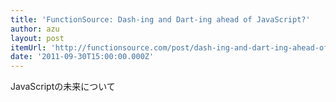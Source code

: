 ```yaml
---
title: 'FunctionSource: Dash-ing and Dart-ing ahead of JavaScript?'
author: azu
layout: post
itemUrl: 'http://functionsource.com/post/dash-ing-and-dart-ing-ahead-of-javascript'
date: '2011-09-30T15:00:00.000Z'
---
```

JavaScriptの未来について
